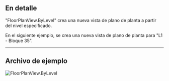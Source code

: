 ## En detalle
"FloorPlanView.ByLevel" crea una nueva vista de plano de planta a partir del nivel especificado.

En el siguiente ejemplo, se crea una nueva vista de plano de planta para "L1 - Bloque 35".
___
## Archivo de ejemplo

![FloorPlanView.ByLevel](./Revit.Elements.Views.FloorPlanView.ByLevel_img.jpg)
